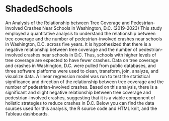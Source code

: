 # ShadedSchools
An Analysis of the Relationship between Tree Coverage and Pedestrian-Involved Crashes Near Schools in Washington, D.C. (2019-2023)
This study employed a quantitative analysis to understand the relationship between tree coverage and the number of pedestrian-involved crashes near schools in Washington, D.C. across five years. It is hypothesized that there is a negative relationship between tree coverage and the number of pedestrian-involved crashes near schools in D.C. Thus, schools with higher levels of tree coverage are expected to have fewer crashes. Data on tree coverage and crashes in Washington, D.C. were pulled from public databases, and three software platforms were used to clean, transform, join, analyze, and visualize data. A linear regression model was run to test the statistical significance and direction of the relationship between tree coverage and the number of pedestrian-involved crashes. Based on this analysis, there is a significant and slight negative relationship between tree coverage and pedestrian-involved crashes, suggesting that it is a viable component of holistic strategies to reduce crashes in D.C.
Below you can find the data sources used for this analysis, the R source code and HTML knit, and the Tableau dashboards. 
